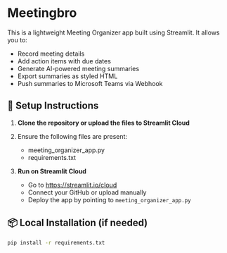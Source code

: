 # Meetingbro
This is a lightweight Meeting Organizer app built using Streamlit. It allows you to:

- Record meeting details
- Add action items with due dates
- Generate AI-powered meeting summaries
- Export summaries as styled HTML
- Push summaries to Microsoft Teams via Webhook

## 🔧 Setup Instructions

1. **Clone the repository or upload the files to Streamlit Cloud**
2. Ensure the following files are present:
   - meeting_organizer_app.py
   - requirements.txt

3. **Run on Streamlit Cloud**
   - Go to https://streamlit.io/cloud
   - Connect your GitHub or upload manually
   - Deploy the app by pointing to `meeting_organizer_app.py`

## 📦 Local Installation (if needed)

```bash
pip install -r requirements.txt

